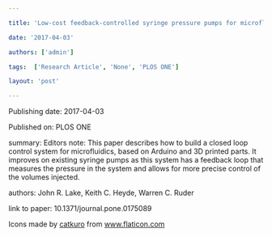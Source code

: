---
title: 'Low-cost feedback-controlled syringe pressure pumps for microfluidics applications'
date: '2017-04-03'
authors: ['admin']
tags:  ['Research Article', 'None', 'PLOS ONE']
layout: 'post'
---
Publishing date: 2017-04-03

Published on: PLOS ONE

summary: Editors note: This paper describes how to build a closed loop control system for microfluidics, based on Arduino and 3D printed parts. It improves on existing syringe pumps as this system has a feedback loop that measures the pressure in the system and allows for more precise control of the volumes injected.


authors: John R. Lake, Keith C. Heyde, Warren C. Ruder

link to paper: 10.1371/journal.pone.0175089

Icons made by <a href="https://www.flaticon.com/free-icon/bookshelves_3576884" title="catkuro">catkuro</a> from <a href="https://www.flaticon.com/" title="Flaticon"> www.flaticon.com</a>